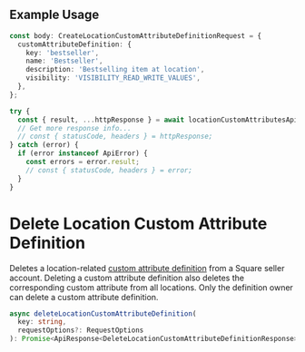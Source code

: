 ## Example Usage

```ts
const body: CreateLocationCustomAttributeDefinitionRequest = {
  customAttributeDefinition: {
    key: 'bestseller',
    name: 'Bestseller',
    description: 'Bestselling item at location',
    visibility: 'VISIBILITY_READ_WRITE_VALUES',
  },
};

try {
  const { result, ...httpResponse } = await locationCustomAttributesApi.createLocationCustomAttributeDefinition(body);
  // Get more response info...
  // const { statusCode, headers } = httpResponse;
} catch (error) {
  if (error instanceof ApiError) {
    const errors = error.result;
    // const { statusCode, headers } = error;
  }
}
```

# Delete Location Custom Attribute Definition

Deletes a location-related [custom attribute definition](../../doc/models/custom-attribute-definition.md) from a Square seller account.
Deleting a custom attribute definition also deletes the corresponding custom attribute from
all locations.
Only the definition owner can delete a custom attribute definition.

```ts
async deleteLocationCustomAttributeDefinition(
  key: string,
  requestOptions?: RequestOptions
): Promise<ApiResponse<DeleteLocationCustomAttributeDefinitionResponse>>
```
